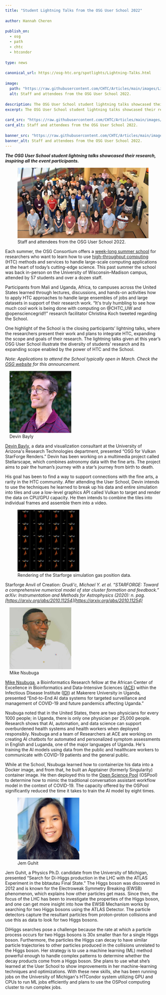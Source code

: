```yaml
---
title: "Student Lightning Talks from the OSG User School 2022"

author: Hannah Cheren

publish_on:
  - osg
  - path
  - chtc
  - htcondor
  
type: news

canonical_url: https://osg-htc.org/spotlights/Lightning-Talks.html

image:
  path: "https://raw.githubusercontent.com/CHTC/Articles/main/images/Lightning-Talks-card.jpeg"
  alt: Staff and attendees from the OSG User School 2022.
  
description: The OSG User School student lightning talks showcased their research, inspiring all the event participants. 
excerpt: The OSG User School student lightning talks showcased their research, inspiring all the event participants. 

card_src: "https://raw.githubusercontent.com/CHTC/Articles/main/images/Lightning-Talks-card.jpeg"
card_alt: Staff and attendees from the OSG User School 2022.

banner_src: "https://raw.githubusercontent.com/CHTC/Articles/main/images/Lightning-Talks-card.jpeg"
banner_alt: Staff and attendees from the OSG User School 2022.
---
```

  ***The OSG User School student lightning talks showcased their research, inspiring all the event participants.***

  <figure>
  <img src="https://raw.githubusercontent.com/CHTC/Articles/main/images/Lightning-Talks-card.jpeg" alt="Staff and attendees from the OSG User School 2022."/>
  <figcaption class="figure-caption">Staff and attendees from the OSG User School 2022.<br/></figcaption>
</figure>

  Each summer, the OSG Consortium offers a [week-long summer school](https://osg-htc.org/user-school-2022/) for researchers who want to learn how to use [high-throughput computing](https://htcondor.org/htc.html) (HTC) methods and services to handle large-scale computing applications at the heart of today’s cutting-edge science. This past summer the school was back in-person on the University of Wisconsin–Madison campus, attended by 57 students and over a dozen staff. 

  Participants from Mali and Uganda, Africa, to campuses across the United States learned through lectures, discussions, and hands-on activities how to apply HTC approaches to handle large ensembles of jobs and large datasets in support of their research work.
“It's truly humbling to see how much cool work is being done with computing on @CHTC_UW and @opensciencegrid!!” research facilitator Christina Koch tweeted regarding the School.

  One highlight of the School is the closing participants’ lightning talks, where the researchers present their work and plans to integrate HTC, expanding the scope and goals of their research. 
The lightning talks given at this year’s OSG User School illustrate the diversity of students’ research and its expanding scope enabled by the power of HTC and the School. 

  *Note: Applications to attend the School typically open in March. Check the [OSG website](https://osg-htc.org/) for this announcement.*

  <figure class="figure float-end" style="margin-left: 1em">
  <img src='https://raw.githubusercontent.com/CHTC/Articles/main/images/Devin-headshot.jpeg' height="200" width="200" class="figure-img img-fluid rounded" alt="Devin Bayly">
  <figcaption class="figure-caption">Devin Bayly<br/></figcaption>
</figure>

  [Devin Bayly](https://sxsw.arizona.edu/person/devin-bayly), a data and visualization consultant at the University of Arizona's Research Technologies department, presented “OSG for Vulkan StarForge Renders.” Devin has been working on a multimedia project called Stellarscape, which combines astronomy data with the fine arts. The project aims to pair the human’s journey with a star’s journey from birth to death.
  
   His goal has been to find a way to support connections with the fine arts, a rarity in the HTC community. After attending the User School, Devin intends to use the techniques he learned to break up his data and entire simulation into tiles and use a low-level graphics API called Vulkan to target and render the data on CPU/GPU capacity. He then intends to combine the tiles into individual frames and assemble them into a video.
   
   <figure class="figure float-start" style="margin-right: 1em">
  <img src='https://raw.githubusercontent.com/CHTC/Articles/main/images/Bayly-work.png' height="200" width="200" class="figure-img img-fluid rounded" alt="4x5 summary of 500+ time steps of simulation data of ~24e6 gas particles: Batch headless rendering of the Starforge simulation gas position data.">
  <figcaption class="figure-caption">Rendering of the Starforge simulation gas position data.<br/></figcaption>
</figure>
   
  Starforge Anvil of Creation: *Grudi'c, Michael Y. et al. “STARFORGE: Toward a comprehensive numerical model of star cluster formation and feedback.” arXiv: Instrumentation and Methods for Astrophysics (2020): n. pag. [https://arxiv.org/abs/2010.11254](https://arxiv.org/abs/2010.11254)*
  
  <figure class="figure float-end" style="margin-left: 1em">
  <img src='https://raw.githubusercontent.com/CHTC/Articles/main/images/Mike-headshot.jpeg' height="200" width="200" class="figure-img img-fluid rounded" alt="Mike Nsubuga">
  <figcaption class="figure-caption">Mike Nsubuga<br/></figcaption>
</figure>

  [Mike Nsubuga](https://miken.netlify.app/), a Bioinformatics Research fellow at the African Center of Excellence in Bioinformatics and Data-Intensive Sciences ([ACE](https://ace.ac.ug/)) within the Infectious Disease Institute ([IDI](https://idi.mak.ac.ug/)) at Makerere University in Uganda, presented “End-to-End AI data systems for targeted surveillance and management of COVID-19 and future pandemics affecting Uganda.”
  
  Nsubuga noted that in the United States, there are two physicians for every 1000 people; in Uganda, there is only one physician per 25,000 people. Research shows that AI, automation, and data science can support overburdened health systems and health workers when deployed responsibly.
Nsubuga and a team of Researchers at ACE are working on creating AI chatbots for automated and personalized symptom assessments in English and Luganda, one of the major languages of Uganda. He's training the AI models using data from the public and healthcare workers to communicate with COVID-19 patients and the general public.

  While at the School, Nsubuga learned how to containerize his data into a Docker image, and from that, he built an Apptainer (formerly Singularity) container image. He then deployed this to the [Open Science Pool](https://osg-htc.org/services/open_science_pool.html) (OSPool) to determine how to mimic the traditional conversation assistant workflow model in the context of COVID-19. The capacity offered by the OSPool significantly reduced the time it takes to train the AI model by eight times.
  
   <figure class="figure float-start" style="margin-right: 1em">
  <img src='https://raw.githubusercontent.com/CHTC/Articles/main/images/Jem-headshot.jpeg' height="200" width="200" class="figure-img img-fluid rounded" alt="Jem Guhit">
  <figcaption class="figure-caption">Jem Guhit<br/></figcaption>
</figure>
  
  Jem Guhit, a Physics Ph.D. candidate from the University of Michigan, presented “Search for Di-Higgs production in the LHC with the ATLAS Experiment in the bbtautau Final State.” The Higgs boson was discovered in 2012 and is known for the Electroweak Symmetry Breaking (EWSB) phenomenon, which explains how other particles get mass. Since then, the focus of the LHC has been to investigate the properties of the Higgs boson, and one can get more insight into how the EWSB Mechanism works by searching for two Higgs bosons using the ATLAS Detector. The particle detectors capture the resultant particles from proton-proton collisions and use this as data to look for two Higgs bosons.

  DiHiggs searches pose a challenge because the rate at which a particle process occurs for two Higgs bosons is 30x smaller than for a single Higgs boson. Furthermore, the particles the Higgs can decay to have similar particle trajectories to other particles produced in the collisions unrelated to the Higgs boson. Her strategy is to use a machine learning (ML) method powerful enough to handle complex patterns to determine whether the decay products come from a Higgs boson. She plans to use what she’s learned at the User School to show improvements in her machine-learning techniques and optimizations. With these new skills, she has been running jobs on the University of Michigan's HTCondor system utilizing GPU and CPUs to run ML jobs efficiently and plans to use the OSPool computing cluster to run complex jobs. 
